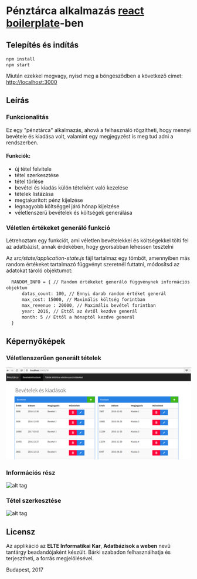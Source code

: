 # Pénztárca alkalmazás [react boilerplate](http://localhost:3000)-ben

## Telepítés és indítás

```
npm install
npm start
```

Miután ezekkel megvagy, nyisd meg a böngésződben a következő címet: [http://localhost:3000](http://localhost:3000) 

## Leírás

### Funkcionalitás
Ez egy "pénztárca" alkalmazás, ahová a felhasználó rögzítheti, hogy mennyi bevétele és kiadása volt,
valamint egy megjegyzést is meg tud adni a rendszerben.

#### Funkciók:
- új tétel felvitele
- tétel szerkesztése
- tétel törlése
- bevétel és kiadás külön tételként való kezelése
- tételek listázása
- megtakaritott pénz kijelzése
- legnagyobb költséggel járó hónap kijelzése
- véletlenszerű bevételek és költségek generálása 

### Véletlen értékeket generáló funkció

Létrehoztam egy funkciót, ami véletlen bevételekkel és költségekkel tölti fel az adatbázist, annak érdekében, hogy 
gyorsabban lehessen tesztelni

Az *src/state/application-state.js* fájl tartalmaz egy tömböt, amennyiben más random értékeket tartalmazó függvényt szeretnél futtatni, 
módosítsd az adatokat tároló objektumot:

```
  RANDOM_INFO = { // Random értékeket generáló függvénynek információs objektum
      datas_count: 100, // Ennyi darab random értéket generál
      max_cost: 15000, // Maximális költség forintban
      max_revenue : 20000, // Maximális bevétel forintban
      year: 2016, // Ettől az évtől kezdve generál
      month: 5 // Ettől a hónaptól kezdve generál
  }
```

## Képernyőképek

### Véletlenszerűen generált tételek
![alt tag](https://github.com/pcgejza/elte_abweb_penzugy/blob/master/screenshots/screenshot1.png)

### Információs rész
![alt tag](https://github.com/pcgejza/elte_abweb_penzugy/screenshots/screenshot2)

### Tétel szerkesztése
![alt tag](https://github.com/pcgejza/elte_abweb_penzugy/screenshots/screenshot3)


## Licensz
Az applikáció az **ELTE Informatikai Kar**, **Adatbázisok a weben** nevű tantárgy beadandójaként készült.
Bárki szabadon felhasználhatja és terjesztheti, a forrás megjelölésével.

Budapest, 2017